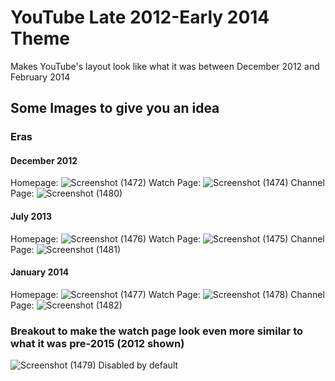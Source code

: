 # YouTube Late 2012-Early 2014 Theme

Makes YouTube's layout look like what it was between December 2012 and February 2014

## Some Images to give you an idea

### Eras
#### December 2012
Homepage:
![Screenshot (1472)](https://user-images.githubusercontent.com/113373549/210451702-7b123305-24bb-497c-be6a-be6bedcd113d.png)
Watch Page:
![Screenshot (1474)](https://user-images.githubusercontent.com/113373549/210451706-f5b403fb-11d7-457e-af27-6ccd3ade38f8.png)
Channel Page:
![Screenshot (1480)](https://user-images.githubusercontent.com/113373549/210452862-8a5925a4-8b6e-434a-8ac1-49079b41ab0b.png)

#### July 2013
Homepage:
![Screenshot (1476)](https://user-images.githubusercontent.com/113373549/210451759-561bc84d-f904-480d-afa1-8d7058df82fd.png)
Watch Page:
![Screenshot (1475)](https://user-images.githubusercontent.com/113373549/210451754-ecefbc0e-9a90-49e7-a479-bb44ff1fe561.png)
Channel Page:
![Screenshot (1481)](https://user-images.githubusercontent.com/113373549/210452881-97c466af-9ccf-4940-acbd-5461dae9acb2.png)

#### January 2014
Homepage:
![Screenshot (1477)](https://user-images.githubusercontent.com/113373549/210451860-1437c0e6-eb63-48c4-b26c-6a6934e626cb.png)
Watch Page:
![Screenshot (1478)](https://user-images.githubusercontent.com/113373549/210451869-f1c65586-697a-4e2d-8b5f-29a032d738a7.png)
Channel Page:
![Screenshot (1482)](https://user-images.githubusercontent.com/113373549/210452907-9fb98fe2-6f44-481e-8395-044ad232fd53.png)

### Breakout to make the watch page look even more similar to what it was pre-2015 (2012 shown)
![Screenshot (1479)](https://user-images.githubusercontent.com/113373549/210452156-4c2b5c0b-49d3-460c-87a5-6b80c91bb378.png)
Disabled by default
